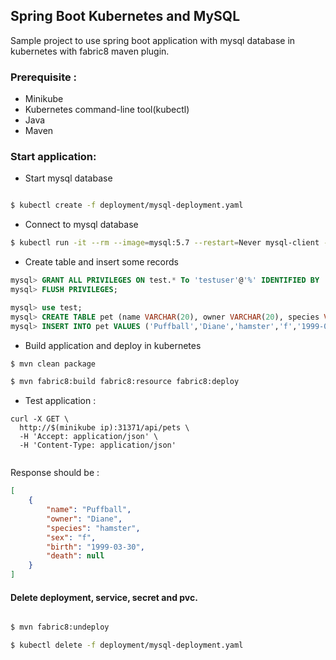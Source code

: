 ## Spring Boot Kubernetes and MySQL

Sample project to use spring boot application with mysql database in kubernetes with fabric8 maven plugin.

### Prerequisite :
- Minikube
- Kubernetes command-line tool(kubectl)
- Java
- Maven

### Start application:

- Start mysql database

```sh

$ kubectl create -f deployment/mysql-deployment.yaml

```

- Connect to mysql database

```sh
$ kubectl run -it --rm --image=mysql:5.7 --restart=Never mysql-client -- mysql -h mysql -ppassword
```
- Create table and insert some records
 
```sql
mysql> GRANT ALL PRIVILEGES ON test.* To 'testuser'@'%' IDENTIFIED BY 'test123'; 
mysql> FLUSH PRIVILEGES;

mysql> use test;
mysql> CREATE TABLE pet (name VARCHAR(20), owner VARCHAR(20), species VARCHAR(20), sex CHAR(1), birth DATE, death DATE);
mysql> INSERT INTO pet VALUES ('Puffball','Diane','hamster','f','1999-03-30',NULL);

```

- Build application and deploy in kubernetes

```sh
$ mvn clean package

$ mvn fabric8:build fabric8:resource fabric8:deploy

```

- Test application :

```curl
curl -X GET \
  http://$(minikube ip):31371/api/pets \
  -H 'Accept: application/json' \
  -H 'Content-Type: application/json'
   
```
Response should be :

```json
[
    {
        "name": "Puffball",
        "owner": "Diane",
        "species": "hamster",
        "sex": "f",
        "birth": "1999-03-30",
        "death": null
    }
]    
```

#### Delete deployment, service, secret and pvc.

```sh

$ mvn fabric8:undeploy

$ kubectl delete -f deployment/mysql-deployment.yaml

```